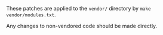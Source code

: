 These patches are applied to the `vendor/` directory by `make vendor/modules.txt`.

Any changes to non-vendored code should be made directly.
